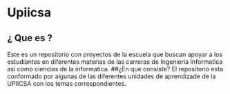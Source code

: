 # Upiicsa
## ¿ Que es ?
Este es un repositorio con proyectos de la escuela que buscan apoyar a los estudiantes en diferentes materias de las carreras de Ingenieria Informatica asi como ciencias de la informatica.
##¿En que consiste?
El repositorio esta conformado por algunas de las diferentes unidades de aprendizade de la UPIICSA con los temas correspondientes.


